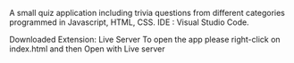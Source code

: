 A small quiz application including trivia questions from different categories programmed in Javascript, HTML, CSS.
IDE : Visual Studio Code.

Downloaded Extension: Live Server
To open the app please right-click on index.html and then Open with Live server
